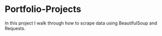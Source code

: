 # Portfolio-Projects

In this project I walk through how to scrape data using BeautifulSoup and Requests. 